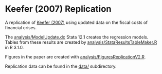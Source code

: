 Keefer (2007) Replication
=====================

A replication of [Keefer (2007)](http://dx.doi.org/10.1017/S0020818307070208)
using updated data on the fiscal costs of financial crises.

The [analysis/ModelUpdate.do](analysis/ModelUpdate.do) Stata 12.1 creates
the regression models. Tables from these results are created by
[analysis/StataResultsTableMaker.R](analysis/StataResultsTableMaker.R) in R
3.1.0.

Figures in the paper are created with
[analysis/FiguresReplicationV2.R](analysis/FiguresReplicationV2.R).

Replication data can be found in the [data/](data/) subdirectory.
